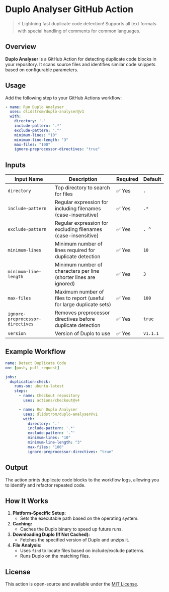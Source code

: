 # Duplo Analyser GitHub Action

> ⚡️ Lightning fast duplicate code detection! Supports all text formats with
> special handling of comments for common languages.

## Overview

**Duplo Analyser** is a GitHub Action for detecting duplicate code blocks in
your repository. It scans source files and identifies similar code snippets
based on configurable parameters.

## Usage

Add the following step to your GitHub Actions workflow:

```yaml
- name: Run Duplo Analyser
  uses: dlidstrom/duplo-analyser@v1
  with:
    directory: '.'
    include-pattern: '.*'
    exclude-pattern: '.^'
    minimum-lines: "10"
    minimum-line-length: "3"
    max-files: "100"
    ignore-preprocessor-directives: "true"
```

## Inputs

| Input Name | Description | Required | Default |
|------------|------------|----------|---------|
| `directory` | Top directory to search for files | ✅ Yes | `.` |
| `include-pattern` | Regular expression for including filenames (case-insensitive) | ✅ Yes | `.*` |
| `exclude-pattern` | Regular expression for excluding filenames (case-insensitive) | ✅ Yes | `. ^` |
| `minimum-lines` | Minimum number of lines required for duplicate detection | ✅ Yes | `10` |
| `minimum-line-length` | Minimum number of characters per line (shorter lines are ignored) | ✅ Yes | `3` |
| `max-files` | Maximum number of files to report (useful for large duplicate sets) | ✅ Yes | `100` |
| `ignore-preprocessor-directives` | Removes preprocessor directives before duplicate detection | ✅ Yes | `true` |
| `version` | Version of Duplo to use | ✅ Yes | `v1.1.1` |

## Example Workflow

```yaml
name: Detect Duplicate Code
on: [push, pull_request]

jobs:
  duplication-check:
    runs-on: ubuntu-latest
    steps:
      - name: Checkout repository
        uses: actions/checkout@v4

      - name: Run Duplo Analyser
        uses: dlidstrom/duplo-analyser@v1
        with:
          directory: '.'
          include-pattern: '.*'
          exclude-pattern: '.^'
          minimum-lines: "10"
          minimum-line-length: "3"
          max-files: "100"
          ignore-preprocessor-directives: "true"
```

## Output

The action prints duplicate code blocks to the workflow logs, allowing you to
identify and refactor repeated code.

## How It Works

1. **Platform-Specific Setup:**
   - Sets the executable path based on the operating system.
2. **Caching:**
   - Caches the Duplo binary to speed up future runs.
3. **Downloading Duplo (If Not Cached):**
   - Fetches the specified version of Duplo and unzips it.
4. **File Analysis:**
   - Uses `find` to locate files based on include/exclude patterns.
   - Runs Duplo on the matching files.

## License

This action is open-source and available under the [MIT License](LICENSE).
